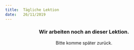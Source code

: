 ```yaml
---
title:  Tägliche Lektion
date:   26/11/2019
---
```


### <center>Wir arbeiten noch an dieser Lektion.</center>
<center>Bitte komme später zurück.</center>